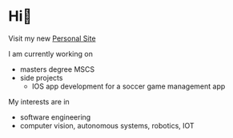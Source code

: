 # Hi👋
 Visit my new <a href="https://codehomie1.github.io/portfolio/" >Personal Site</a>
 
I am currently working on 
- masters degree MSCS
- side projects 
   - IOS app development for a soccer game management app
  
My interests are in
- software engineering
- computer vision, autonomous systems, robotics, IOT
  

